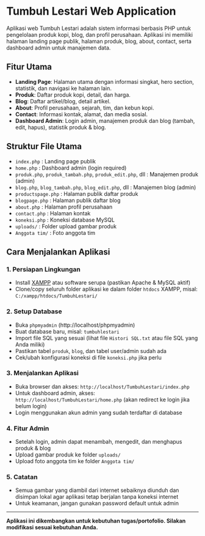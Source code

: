 # Tumbuh Lestari Web Application

Aplikasi web Tumbuh Lestari adalah sistem informasi berbasis PHP untuk pengelolaan produk kopi, blog, dan profil perusahaan. Aplikasi ini memiliki halaman landing page publik, halaman produk, blog, about, contact, serta dashboard admin untuk manajemen data.

## Fitur Utama
- **Landing Page**: Halaman utama dengan informasi singkat, hero section, statistik, dan navigasi ke halaman lain.
- **Produk**: Daftar produk kopi, detail, dan harga.
- **Blog**: Daftar artikel/blog, detail artikel.
- **About**: Profil perusahaan, sejarah, tim, dan kebun kopi.
- **Contact**: Informasi kontak, alamat, dan media sosial.
- **Dashboard Admin**: Login admin, manajemen produk dan blog (tambah, edit, hapus), statistik produk & blog.

## Struktur File Utama
- `index.php` : Landing page publik
- `home.php` : Dashboard admin (login required)
- `produk.php`, `produk_tambah.php`, `produk_edit.php`, dll : Manajemen produk (admin)
- `blog.php`, `blog_tambah.php`, `blog_edit.php`, dll : Manajemen blog (admin)
- `productspage.php` : Halaman publik daftar produk
- `blogpage.php` : Halaman publik daftar blog
- `about.php` : Halaman profil perusahaan
- `contact.php` : Halaman kontak
- `koneksi.php` : Koneksi database MySQL
- `uploads/` : Folder upload gambar produk
- `Anggota tim/` : Foto anggota tim

## Cara Menjalankan Aplikasi

### 1. **Persiapan Lingkungan**
- Install [XAMPP](https://www.apachefriends.org/) atau software serupa (pastikan Apache & MySQL aktif)
- Clone/copy seluruh folder aplikasi ke dalam folder `htdocs` XAMPP, misal: `C:/xampp/htdocs/TumbuhLestari/`

### 2. **Setup Database**
- Buka `phpmyadmin` (http://localhost/phpmyadmin)
- Buat database baru, misal: `tumbuhlestari`
- Import file SQL yang sesuai (lihat file `Histori SQL.txt` atau file SQL yang Anda miliki)
- Pastikan tabel `produk`, `blog`, dan tabel user/admin sudah ada
- Cek/ubah konfigurasi koneksi di file `koneksi.php` jika perlu

### 3. **Menjalankan Aplikasi**
- Buka browser dan akses: `http://localhost/TumbuhLestari/index.php`
- Untuk dashboard admin, akses: `http://localhost/TumbuhLestari/home.php` (akan redirect ke login jika belum login)
- Login menggunakan akun admin yang sudah terdaftar di database

### 4. **Fitur Admin**
- Setelah login, admin dapat menambah, mengedit, dan menghapus produk & blog
- Upload gambar produk ke folder `uploads/`
- Upload foto anggota tim ke folder `Anggota tim/`

### 5. **Catatan**
- Semua gambar yang diambil dari internet sebaiknya diunduh dan disimpan lokal agar aplikasi tetap berjalan tanpa koneksi internet
- Untuk keamanan, jangan gunakan password default untuk admin

---

**Aplikasi ini dikembangkan untuk kebutuhan tugas/portofolio. Silakan modifikasi sesuai kebutuhan Anda.** 